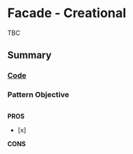 

# Facade - Creational
TBC
## Summary

### [Code](https://github.com/charlesmolyneux/DesignPatterns-Swift/tree/master/Project/DesignPatterns/DesignPatterns/Structural/Facade)

### Pattern Objective
##

**PROS**
 - [x]

**CONS**
